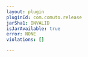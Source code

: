 ```yaml
---
layout: plugin
pluginId: com.comuto.release
jarSha1: INVALID
isJarAvailable: true
error: NONE
violations: []

---
```

